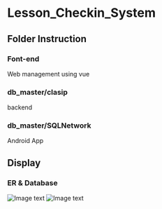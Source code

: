 # Lesson_Checkin_System
## Folder Instruction
### Font-end
Web management using vue
### db_master/clasip
backend
### db_master/SQLNetwork
Android App
## Display
### ER & Database

![Image text](https://github.com/Sherlock-7FF15/Lesson_Checkin_System/tree/main/pic/ER.png)
![Image text](https://github.com/Sherlock-7FF15/Lesson_Checkin_System/tree/main/pic/pic3.png)
